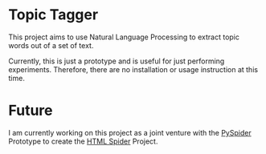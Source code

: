 # Topic Tagger

This project aims to use Natural Language Processing to extract topic words out of a set of text.

Currently, this is just a prototype and is useful for just performing experiments. 
Therefore, there are no installation or usage instruction at this time. 

# Future

I am currently working on this project as a joint venture with the [PySpider](https://github.com/lorkaan/pyspider) Prototype to create the [HTML Spider](https://github.com/lorkaan/htmlspider)
Project.
